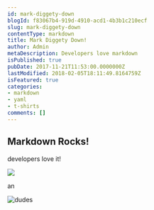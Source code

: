 ```yaml
---
id: mark-diggety-down
blogId: f83067b4-919d-4910-acd1-4b3b1c210ecf
slug: mark-diggety-down
contentType: markdown
title: Mark Diggety Down!
author: Admin
metaDescription: Developers love markdown
isPublished: true
pubDate: 2017-11-21T11:53:00.0000000Z
lastModified: 2018-02-05T18:11:49.8164759Z
isFeatured: true
categories:
- markdown
- yaml
- t-shirts
comments: []
---
```

## Markdown Rocks!

developers love it!

[![](/media/images/img_2008-ws.jpg)](/media/images/img_2008.jpg)

an

![dudes](/media/images/dudes1-550x412.jpeg)